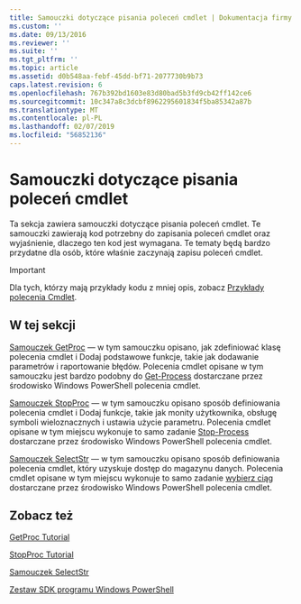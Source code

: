 ```yaml
---
title: Samouczki dotyczące pisania poleceń cmdlet | Dokumentacja firmy Microsoft
ms.custom: ''
ms.date: 09/13/2016
ms.reviewer: ''
ms.suite: ''
ms.tgt_pltfrm: ''
ms.topic: article
ms.assetid: d0b548aa-febf-45dd-bf71-2077730b9b73
caps.latest.revision: 6
ms.openlocfilehash: 767b392bd1603e83d80bad5b3fd9cb42ff142ce6
ms.sourcegitcommit: 10c347a8c3dcbf8962295601834f5ba85342a87b
ms.translationtype: MT
ms.contentlocale: pl-PL
ms.lasthandoff: 02/07/2019
ms.locfileid: "56852136"
---
```

# <a name="tutorials-for-writing-cmdlets"></a>Samouczki dotyczące pisania poleceń cmdlet

Ta sekcja zawiera samouczki dotyczące pisania poleceń cmdlet. Te samouczki zawierają kod potrzebny do zapisania poleceń cmdlet oraz wyjaśnienie, dlaczego ten kod jest wymagana. Te tematy będą bardzo przydatne dla osób, które właśnie zaczynają zapisu poleceń cmdlet.

> [!IMPORTANT]
> Dla tych, którzy mają przykłady kodu z mniej opis, zobacz [Przykłady polecenia Cmdlet](./cmdlet-samples.md).

## <a name="in-this-section"></a>W tej sekcji

[Samouczek GetProc](./getproc-tutorial.md) — w tym samouczku opisano, jak zdefiniować klasę polecenia cmdlet i Dodaj podstawowe funkcje, takie jak dodawanie parametrów i raportowanie błędów. Polecenia cmdlet opisane w tym samouczku jest bardzo podobny do [Get-Process](/powershell/module/Microsoft.PowerShell.Management/Get-Process) dostarczane przez środowisko Windows PowerShell polecenia cmdlet.

[Samouczek StopProc](./stopproc-tutorial.md) — w tym samouczku opisano sposób definiowania polecenia cmdlet i Dodaj funkcje, takie jak monity użytkownika, obsługę symboli wieloznacznych i ustawia użycie parametru. Polecenia cmdlet opisane w tym miejscu wykonuje to samo zadanie [Stop-Process](/powershell/module/Microsoft.PowerShell.Management/Stop-Process) dostarczane przez środowisko Windows PowerShell polecenia cmdlet.

[Samouczek SelectStr](./selectstr-tutorial.md) — w tym samouczku opisano sposób definiowania polecenia cmdlet, który uzyskuje dostęp do magazynu danych. Polecenia cmdlet opisane w tym miejscu wykonuje to samo zadanie [wybierz ciąg](/powershell/module/microsoft.powershell.utility/select-string) dostarczane przez środowisko Windows PowerShell polecenia cmdlet.

## <a name="see-also"></a>Zobacz też

[GetProc Tutorial](./getproc-tutorial.md)

[StopProc Tutorial](./stopproc-tutorial.md)

[Samouczek SelectStr](./selectstr-tutorial.md)

[Zestaw SDK programu Windows PowerShell](../windows-powershell-reference.md)
